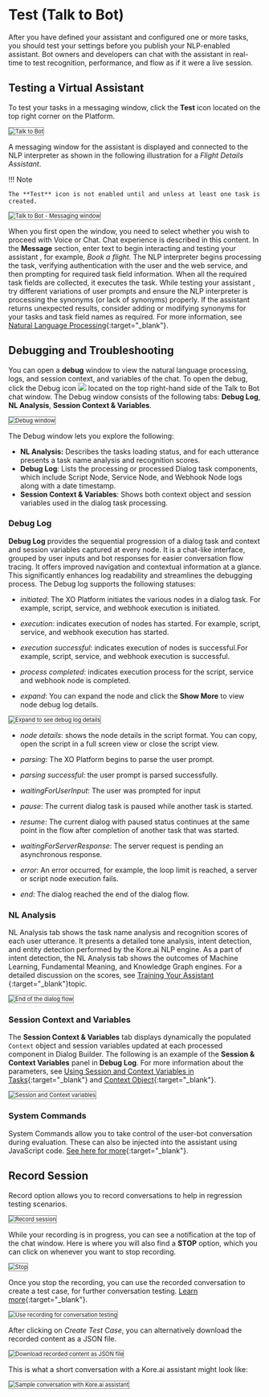 # Test (Talk to Bot)

After you have defined your assistant and configured one or more tasks, you should test your settings before you publish your NLP-enabled assistant. Bot owners and developers can chat with the assistant in real-time to test recognition, performance, and flow as if it were a live session.


## Testing a Virtual Assistant

To test your tasks in a messaging window, click the **Test** icon located on the top right corner on the Platform. 

<img src="../images/talk-to-bot-window.png" alt="Talk to Bot" title="Talk to Bot" style="border: 1px solid gray; zoom:80%;"/>

A messaging window for the assistant is displayed and connected to the NLP interpreter as shown in the following illustration for a _Flight Details Assistant_.

!!! Note

    The **Test** icon is not enabled until and unless at least one task is created.

<img src="../images/talk-to-bot-img2.png" alt="Talk to Bot - Messaging window" title="Talk to Bot - Messaging window" style="border: 1px solid gray; zoom:80%;"/>

When you first open the window, you need to select whether you wish to proceed with Voice or Chat. Chat experience is described in this content. In the **Message** section, enter text to begin interacting and testing your assistant , for example, _Book a flight._ The NLP interpreter begins processing the task, verifying authentication with the user and the web service, and then prompting for required task field information. When all the required task fields are collected, it executes the task. While testing your assistant , try different variations of user prompts and ensure the NLP interpreter is processing the synonyms (or lack of synonyms) properly. If the assistant returns unexpected results, consider adding or modifying synonyms for your tasks and task field names as required. For more information, see [Natural Language Processing](../../natural-language/training/optimizing-bots/){:target="_blank"}.


## Debugging and Troubleshooting

You can open a **debug** window to view the natural language processing, logs, and session context, and variables of the chat. To open the debug, click the Debug icon <img src="../images/talk-to-bot-img3.png"> located on the top right-hand side of the Talk to Bot chat window. The Debug window consists of the following tabs: **Debug Log**, **NL Analysis**, **Session Context & Variables**. 

<img src="../images/talk-to-bot-debug-window.png" alt="Debug window" title="Debug window" style="border: 1px solid gray; zoom:80%;"/>

The Debug window lets you explore the following:

* **NL Analysis:** Describes the tasks loading status, and for each utterance presents a task name analysis and recognition scores.
* **Debug Log**: Lists the processing or processed Dialog task components, which include Script Node, Service Node, and Webhook Node logs along with a date timestamp.
* **Session Context & Variables**: Shows both context object and session variables used in the dialog task processing.


### Debug Log

**Debug Log** provides the sequential progression of a dialog task and context and session variables captured at every node. It is a chat-like interface, grouped by user inputs and bot responses for easier conversation flow tracing. It offers improved navigation and contextual information at a glance. This significantly enhances log readability and streamlines the debugging process. The Debug log supports the following statuses:

* _initiated_: The XO Platform initiates the various nodes in a dialog task. For example, script, service, and webhook execution is initiated.
* _execution_: indicates execution of nodes has started. For example, script, service, and webhook execution has started.
* _execution successful_: indicates execution of nodes is successful.For example, script, service, and webhook execution is successful.
* _process completed_: indicates execution process for the script, service and webhook node is completed.  


* _expand_: You can expand the node and click the **Show More** to view node debug log details.  
<img src="../images/expand-option.png" alt="Expand to see debug log details" title="Expand to see debug log details" style="border: 1px solid gray; zoom:80%;"/>

* _node details_: shows the node details in the script format. You can copy, open the script in a full screen view or close the script view.  


* _parsing_: The XO Platform begins to parse the user prompt.
* _parsing successful_:  the user prompt is parsed successfully.
* _waitingForUserInput_: The user was prompted for input
* _pause_: The current dialog task is paused while another task is started.
* _resume_: The current dialog with paused status continues at the same point in the flow after completion of another task that was started.
* _waitingForServerResponse_: The server request is pending an asynchronous response.
* _error_: An error occurred, for example, the loop limit is reached, a server or script node execution fails.
* _end_: The dialog reached the end of the dialog flow.  



### NL Analysis

NL Analysis tab shows the task name analysis and recognition scores of each user utterance.  It presents a detailed tone analysis, intent detection, and entity detection performed by the Kore.ai NLP engine. As a part of intent detection, the NL Analysis tab shows the outcomes of Machine Learning, Fundamental Meaning, and Knowledge Graph engines. For a detailed discussion on the scores, see [Training Your Assistant ](../testing-your-bot-with-nlp/){:target="_blank"}topic.

<img src="../images/talk-to-bot-img9.png" alt="End of the dialog flow" title="End of the dialog flow" style="border: 1px solid gray; zoom:80%;"/>


### Session Context and Variables

The **Session Context & Variables** tab displays dynamically the populated `Context` object and session variables updated at each processed component in Dialog Builder. The following is an example of the **Session & Context Variables** panel in **Debug Log**. For more information about the parameters, see [Using Session and Context Variables in Tasks](../../use-cases/using-session-and-context-variables){:target="_blank"} and [Context Object](/docs/xo/automation/intelligence/context-object/){:target="_blank"}.

<img src="../images/talk-to-bot-img10.png" alt="Session and Context variables" title="Session and Context variables" style="border: 1px solid gray; zoom:80%;"/>


### System Commands

System Commands allow you to take control of the user-bot conversation during evaluation. These can also be injected into the assistant using JavaScript code. [See here for more](../../system-commands/){:target="_blank"}.


## Record Session

Record option allows you to record conversations to help in regression testing scenarios.

<img src="../images/talk-to-bot-img11.png" alt="Record session" title="Record session" style="border: 1px solid gray; zoom:80%;"/>

While your recording is in progress, you can see a notification at the top of the chat window. Here is where you will also find a **STOP** option, which you can click on whenever you want to stop recording. 

<img src="../images/talk-to-bot-img12.png" alt="Stop" title="Stop" style="border: 1px solid gray; zoom:80%;"/>


Once you stop the recording, you can use the recorded conversation to create a test case, for further conversation testing. [Learn more](../regression-testing/conversation-testing/conversation-testing-landing-page){:target="_blank"}.

<img src="../images/talk-to-bot-img13.png" alt="Use recording for conversation testing" title="Use recording for conversation testing" style="border: 1px solid gray; zoom:80%;"/>

After clicking on _Create Test Case_, you can alternatively download the recorded content as a JSON file.

<img src="../images/talk-to-bot-img14.png" alt="Download recorded content as JSON file" title="Download recorded content as JSON file" style="border: 1px solid gray; zoom:80%;"/>

This is what a short conversation with a Kore.ai assistant might look like: 

<img src="../images/talk-to-bot-img15.png" alt="Sample conversation with Kore.ai assistant" title="Sample conversation with Kore.ai assistant" style="border: 1px solid gray; zoom:80%;"/>
